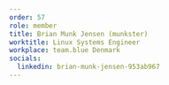 ```yaml
---
order: 57
role: member
title: Brian Munk Jensen (munkster)
worktitle: Linux Systems Engineer
workplace: team.blue Denmark
socials:
  linkedin: brian-munk-jensen-953ab967
---
```

